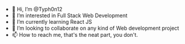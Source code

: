 - 👋 Hi, I’m @Typh0n12
- 👀 I’m interested in Full Stack Web Development
- 🌱 I’m currently learning React JS
- 💞️ I’m looking to collaborate on any kind of Web development project
- 📫 How to reach me, that's the neat part, you don't.

<!---
Typh0n12/Typh0n12 is a ✨ special ✨ repository because its `README.md` (this file) appears on your GitHub profile.
You can click the Preview link to take a look at your changes.
--->
